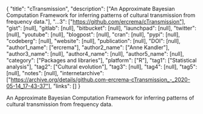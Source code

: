 {
  "title": "cTransmission",
  "description": ["An Approximate Bayesian Computation Framework for inferring patterns of cultural transmission from frequency data."],
  "...3": ["https://github.com/ercrema/cTransmission"],
  "gist": [null],
  "gitlab": [null],
  "bitbucket": [null],
  "launchpad": [null],
  "twitter": [null],
  "youtube": [null],
  "blogpost": [null],
  "cran": [null],
  "pypi": [null],
  "codeberg": [null],
  "website": [null],
  "publication": [null],
  "DOI": [null],
  "author1_name": ["ercrema"],
  "author2_name": ["Anne Kandler"],
  "author3_name": [null],
  "author4_name": [null],
  "author5_name": [null],
  "category": ["Packages and libraries"],
  "platform": ["R"],
  "tag1": ["Statistical analysis"],
  "tag2": ["Cultural evolution"],
  "tag3": [null],
  "tag4": [null],
  "tag5": [null],
  "notes": [null],
  "internetarchive": ["https://archive.org/details/github.com-ercrema-cTransmission_-_2020-05-14_17-43-37"],
  "links": []
}

<!-- Generated by csv2md.R – do not edit by hand -->

An Approximate Bayesian Computation Framework for inferring patterns of cultural transmission from frequency data.